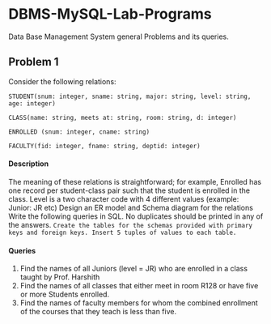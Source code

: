 # DBMS-MySQL-Lab-Programs
Data Base Management System general Problems and its queries.

## Problem 1

Consider the following relations: 
``` 
STUDENT(snum: integer, sname: string, major: string, level: string, age: integer) 
```
```
CLASS(name: string, meets at: string, room: string, d: integer)
```
```
ENROLLED (snum: integer, cname: string)
```
``` 
FACULTY(fid: integer, fname: string, deptid: integer)
```
#### Description 
  The meaning of these relations is straightforward; for example, Enrolled has one record per student-class pair such that the student is enrolled in the class. Level is a two character code with 4 different values (example: Junior: JR etc)  Design an ER model and Schema diagram for the relations Write the following queries in SQL. No duplicates should be printed in any of the answers. `Create the tables for the schemas provided with primary keys and foreign keys. Insert 5 tuples of values to each table. `
#### Queries
1. Find the names of all Juniors (level = JR) who are enrolled in a class taught by Prof. Harshith 
2. Find the names of all classes that either meet in room R128 or have five or more Students enrolled. 
3. Find the names of faculty members for whom the combined enrollment of the courses that they teach is less than five. 
